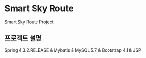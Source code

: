 # Smart Sky Route
 Smart Sky Route Project


<h2>프로젝트 설명</h2>


Spring 4.3.2.RELEASE & Mybatis & MySQL 5.7 & Bootstrap 4.1 & JSP

